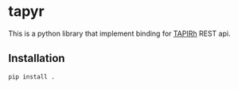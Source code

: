 # tapyr

This is a python library that implement binding for [TAPIRh](ttps://github.com/tap-ir/tapir) REST api.

## Installation

```
pip install .
```
